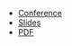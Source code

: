 * [Conference](https://kccncna2021.sched.com/event/lV2v/the-prometheus-conformance-program-richard-hartmann-grafana-labs)
* [Slides](https://docs.google.com/presentation/d/1wm416n6uZOsCHnA0i_Nqjt0XlZuGhLzwpFItVv6dpgs)
* [PDF](2021-10-14--Prometheus_Conformance_Program.pdf)
